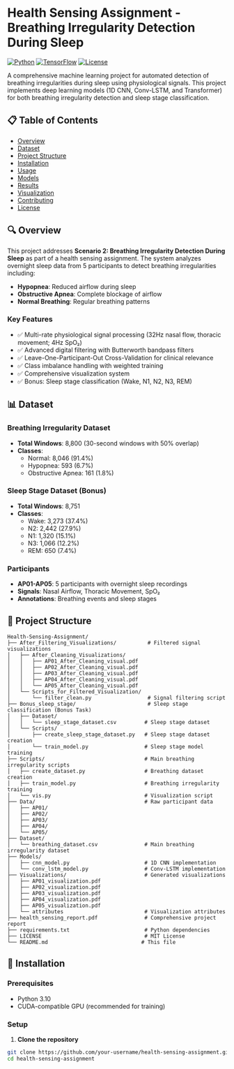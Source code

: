 # Health Sensing Assignment - Breathing Irregularity Detection During Sleep

[![Python](https://img.shields.io/badge/Python-3.8+-blue.svg)](https://python.org)
[![TensorFlow](https://img.shields.io/badge/TensorFlow-2.x-orange.svg)](https://tensorflow.org)
[![License](https://img.shields.io/badge/License-MIT-green.svg)](LICENSE)

A comprehensive machine learning project for automated detection of breathing irregularities during sleep using physiological signals. This project implements deep learning models (1D CNN, Conv-LSTM, and Transformer) for both breathing irregularity detection and sleep stage classification.

## 📋 Table of Contents

- [Overview](#overview)
- [Dataset](#dataset)
- [Project Structure](#project-structure)
- [Installation](#installation)
- [Usage](#usage)
- [Models](#models)
- [Results](#results)
- [Visualization](#visualization)
- [Contributing](#contributing)
- [License](#license)

## 🔍 Overview

This project addresses **Scenario 2: Breathing Irregularity Detection During Sleep** as part of a health sensing assignment. The system analyzes overnight sleep data from 5 participants to detect breathing irregularities including:

- **Hypopnea**: Reduced airflow during sleep
- **Obstructive Apnea**: Complete blockage of airflow
- **Normal Breathing**: Regular breathing patterns

### Key Features

- ✅ Multi-rate physiological signal processing (32Hz nasal flow, thoracic movement; 4Hz SpO₂)
- ✅ Advanced digital filtering with Butterworth bandpass filters
- ✅ Leave-One-Participant-Out Cross-Validation for clinical relevance
- ✅ Class imbalance handling with weighted training
- ✅ Comprehensive visualization system
- ✅ Bonus: Sleep stage classification (Wake, N1, N2, N3, REM)

## 📊 Dataset

### Breathing Irregularity Dataset
- **Total Windows**: 8,800 (30-second windows with 50% overlap)
- **Classes**: 
  - Normal: 8,046 (91.4%)
  - Hypopnea: 593 (6.7%)
  - Obstructive Apnea: 161 (1.8%)

### Sleep Stage Dataset (Bonus)
- **Total Windows**: 8,751
- **Classes**:
  - Wake: 3,273 (37.4%)
  - N2: 2,442 (27.9%)
  - N1: 1,320 (15.1%)
  - N3: 1,066 (12.2%)
  - REM: 650 (7.4%)

### Participants
- **AP01-AP05**: 5 participants with overnight sleep recordings
- **Signals**: Nasal Airflow, Thoracic Movement, SpO₂
- **Annotations**: Breathing events and sleep stages

## 📁 Project Structure

```
Health-Sensing-Assignment/
├── After_Filtering_Visualizations/          # Filtered signal visualizations
│   ├── After_Cleaning_Visualizations/
│   │   ├── AP01_After_Cleaning_visual.pdf
│   │   ├── AP02_After_Cleaning_visual.pdf
│   │   ├── AP03_After_Cleaning_visual.pdf
│   │   ├── AP04_After_Cleaning_visual.pdf
│   │   └── AP05_After_Cleaning_visual.pdf
│   └── Scripts_for_Filtered_Visualization/
│       └── filter_clean.py                  # Signal filtering script
├── Bonus_sleep_stage/                       # Sleep stage classification (Bonus Task)
│   ├── Dataset/
│   │   └── sleep_stage_dataset.csv         # Sleep stage dataset
│   └── Scripts/
│       ├── create_sleep_stage_dataset.py   # Sleep stage dataset creation
│       └── train_model.py                  # Sleep stage model training
├── Scripts/                                # Main breathing irregularity scripts
│   ├── create_dataset.py                   # Breathing dataset creation
│   ├── train_model.py                      # Breathing irregularity training
│   └── vis.py                              # Visualization script
├── Data/                                   # Raw participant data
│   ├── AP01/
│   ├── AP02/
│   ├── AP03/
│   ├── AP04/
│   └── AP05/
├── Dataset/
│   └── breathing_dataset.csv               # Main breathing irregularity dataset
├── Models/
│   ├── cnn_model.py                        # 1D CNN implementation
│   └── conv_lstm_model.py                  # Conv-LSTM implementation
├── Visualizations/                         # Generated visualizations
│   ├── AP01_visualization.pdf
│   ├── AP02_visualization.pdf
│   ├── AP03_visualization.pdf
│   ├── AP04_visualization.pdf
│   ├── AP05_visualization.pdf
│   └── attributes                          # Visualization attributes
├── health_sensing_report.pdf               # Comprehensive project report
├── requirements.txt                        # Python dependencies
├── LICENSE                                 # MIT License
└── README.md                              # This file
```

## 🚀 Installation

### Prerequisites
- Python 3.10
- CUDA-compatible GPU (recommended for training)

### Setup

1. **Clone the repository**
```bash
git clone https://github.com/your-username/health-sensing-assignment.git
cd health-sensing-assignment

